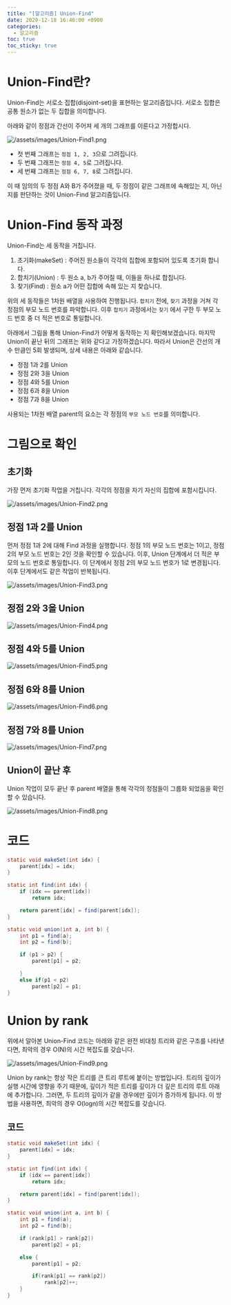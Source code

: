 ```yaml
---
title: "[알고리즘] Union-Find"
date: 2020-12-18 16:46:00 +0900
categories:
  - 알고리즘
toc: true
toc_sticky: true
---
```


# Union-Find란?

Union-Find는 서로소 집합(disjoint-set)을 표현하는 알고리즘입니다. 서로소 집합은 공통 원소가 없는 두 집합을 의미합니다.

아래와 같이 정점과 간선이 주어져 세 개의 그래프를 이룬다고 가정합시다.

![/assets/images/Union-Find1.png](/assets/images/Union-Find1.png)

- 첫 번째 그래프는 `정점 1, 2, 3`으로 그려집니다.
- 두 번째 그래프는 `정점 4, 5`로 그려집니다.
- 세 번째 그래프는 `정점 6, 7, 8`로 그려집니다.

이 때 임의의 두 정점 A와 B가 주어졌을 때, 두 정점이 같은 그래프에 속해있는 지, 아닌지를 판단하는 것이 Union-Find 알고리즘입니다.

# Union-Find 동작 과정

Union-Find는 세 동작을 거칩니다.

1. 초기화(makeSet) : 주어진 원소들이 각각의 집합에 포함되어 있도록 초기화 합니다.
2. 합치기(Union) : 두 원소 a, b가 주어질 때, 이들을 하나로 합칩니다.
3. 찾기(Find) : 원소 a가 어떤 집합에 속해 있는 지 찾습니다.

위의 세 동작들은 1차원 배열을 사용하여 진행됩니다. `합치기` 전에, `찾기` 과정을 거쳐 각 정점의 부모 노드 번호를 파악합니다. 이후 `합치기` 과정에서는 `찾기` 에서 구한 두 부모 노드 번호 중 더 적은 번호로 통일합니다.

아래에서 그림을 통해 Union-Find가 어떻게 동작하는 지 확인해보겠습니다. 마지막 Union이 끝난 뒤의 그래프는 위와 같다고 가정하겠습니다. 따라서 Union은 간선의 개수 만큼인 5회 발생되며, 상세 내용은 아래와 같습니다.

- 정점 1과 2를 Union
- 정점 2와 3을 Union
- 정점 4와 5를 Union
- 정점 6과 8을 Union
- 정점 7과 8을 Union

사용되는 1차원 배열 parent의 요소는 각 정점의 `부모 노드 번호`를 의미합니다.

# 그림으로 확인

## 초기화

가장 먼저 초기화 작업을 거칩니다. 각각의 정점을 자기 자신의 집합에 포함시킵니다.

![/assets/images/Union-Find2.png](/assets/images/Union-Find2.png)

## 정점 1과 2를 Union

먼저 정점 1과 2에 대해 Find 과정을 실행합니다. 정점 1의 부모 노드 번호는 1이고, 정점 2의 부모 노드 번호는 2인 것을 확인할 수 있습니다. 이후, Union 단계에서 더 적은 부모의 노드 번호로 통일합니다. 이 단계에서 정점 2의 부모 노드 번호가 1로 변경됩니다. 이후 단계에서도 같은 작업이 반복됩니다.

![/assets/images/Union-Find3.png](/assets/images/Union-Find3.png)

## 정점 2와 3을 Union

![/assets/images/Union-Find4.png](/assets/images/Union-Find4.png)

## 정점 4와 5를 Union

![/assets/images/Union-Find5.png](/assets/images/Union-Find5.png)

## 정점 6와 8를 Union

![/assets/images/Union-Find6.png](/assets/images/Union-Find6.png)

## 정점 7와 8를 Union

![/assets/images/Union-Find7.png](/assets/images/Union-Find7.png)

## Union이 끝난 후

Union 작업이 모두 끝난 후 parent 배열을 통해 각각의 정점들이 그룹화 되었음을 확인할 수 있습니다.

![/assets/images/Union-Find8.png](/assets/images/Union-Find8.png)

# 코드

```java
static void makeSet(int idx) {
	parent[idx] = idx;
}

static int find(int idx) {
	if (idx == parent[idx])
		return idx;

	return parent[idx] = find(parent[idx]);
}

static void union(int a, int b) {
	int p1 = find(a);
	int p2 = find(b);

	if (p1 > p2) {
		parent[p1] = p2;

	}
	else if(p1 < p2)
		parent[p2] = p1;
}
```

# Union by rank

위에서 알아본 Union-Find 코드는 아래와 같은 완전 비대칭 트리와 같은 구조를 나타낸다면, 최악의 경우 O(N)의 시간 복잡도를 갖습니다.

![/assets/images/Union-Find9.png](/assets/images/Union-Find9.png)

Union by rank는 항상 작은 트리를 큰 트리 루트에 붙이는 방법입니다. 트리의 깊이가 실행 시간에 영향을 주기 때문에, 깊이가 적은 트리를 깊이가 더 깊은 트리의 루트 아래에 추가합니다. 그러면, 두 트리의 깊이가 같을 경우에만 깊이가 증가하게 됩니다. 이 방법을 사용하면, 최악의 경우 O(logn)의 시간 복잡도를 갖습니다.

## 코드

```java
static void makeSet(int idx) {
	parent[idx] = idx;
}

static int find(int idx) {
	if (idx == parent[idx])
		return idx;

	return parent[idx] = find(parent[idx]);
}

static void union(int a, int b) {
	int p1 = find(a);
	int p2 = find(b);

	if (rank[p1] > rank[p2])
		parent[p2] = p1;

	else {
		parent[p1] = p2;

		if(rank[p1] == rank[p2])
			rank[p2]++;
	}
}
```
